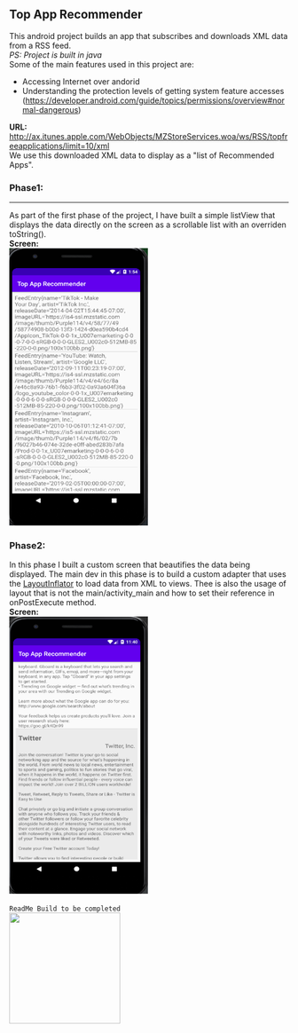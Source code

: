 ## Top App Recommender

  This android project builds an app that subscribes and downloads XML data from a RSS feed.  
  *PS: Project is built in java*  
  Some of the main features used in this project are:  
  * Accessing Internet over andorid  
  * Understanding the protection levels of getting system feature accesses (https://developer.android.com/guide/topics/permissions/overview#normal-dangerous)
  
  **URL:** http://ax.itunes.apple.com/WebObjects/MZStoreServices.woa/ws/RSS/topfreeapplications/limit=10/xml  
  We use this downloaded XML data to display as a "list of Recommended Apps".
  
  ### Phase1:
  ***  
  As part of the first phase of the project, I have built a simple listView that displays the data directly on the screen as a scrollable list with an overriden toString().  
  **Screen:**  
  <img src="https://github.com/Sarthak99/Android/blob/master/TopAppRecommender/screens/BasicList.PNG" width=250 height=500>  
  
  ### Phase2:
  In this phase I built a custom screen that beautifies the data being displayed. The main dev in this phase is to build a custom adapter that uses the [LayoutInflator](https://developer.android.com/reference/android/view/LayoutInflater) to load data from XML to views. Thee is also the usage of layout that is not the main/activity_main and how to set their reference in onPostExecute method.  
  **Screen:**  
  <img src="https://github.com/Sarthak99/Android/blob/master/TopAppRecommender/screens/CustomisedList1.PNG" width=250 height=500>
  
`ReadMe Build to be completed`  
<img src = "http://horticulture.tg.nic.in/img/work-in-progress-wip.jpg" width=200 height=200>
